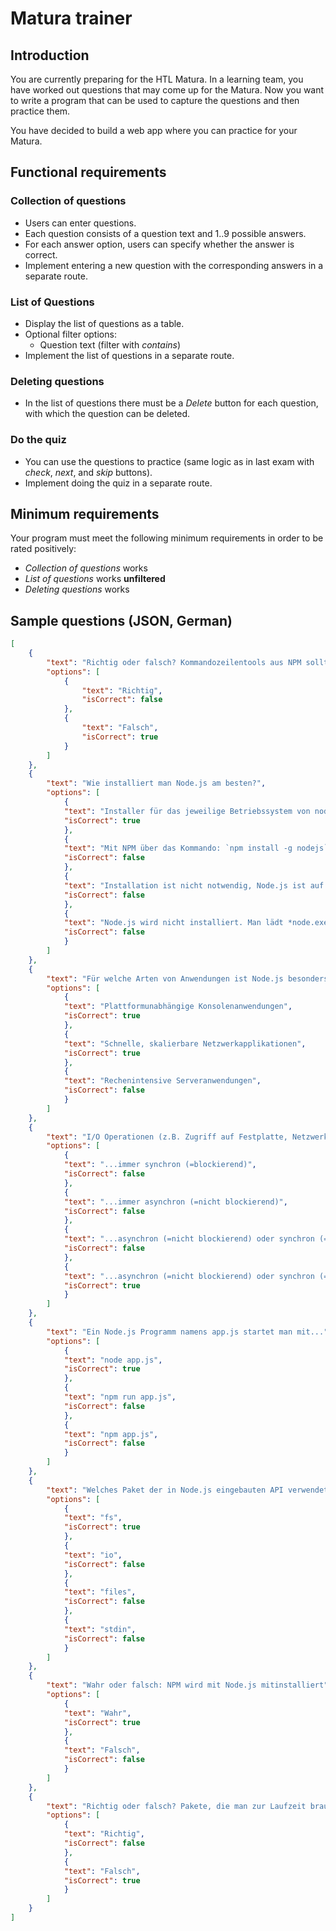 # Matura trainer

## Introduction

You are currently preparing for the HTL Matura. In a learning team, you have worked out questions that may come up for the Matura. Now you want to write a program that can be used to capture the questions and then practice them.

You have decided to build a web app where you can practice for your Matura.

## Functional requirements

### Collection of questions

* Users can enter questions.
* Each question consists of a question text and 1..9 possible answers.
* For each answer option, users can specify whether the answer is correct.
* Implement entering a new question with the corresponding answers in a separate route.

### List of Questions

* Display the list of questions as a table.
* Optional filter options:
  * Question text (filter with *contains*)
* Implement the list of questions in a separate route.

### Deleting questions

* In the list of questions there must be a *Delete* button for each question, with which the question can be deleted.

### Do the quiz

* You can use the questions to practice (same logic as in last exam with *check*, *next*, and *skip* buttons).
* Implement doing the quiz in a separate route.

## Minimum requirements

Your program must meet the following minimum requirements in order to be rated positively:

* *Collection of questions* works
* *List of questions* works **unfiltered**
* *Deleting questions* works

## Sample questions (JSON, German)

```json
[
    {
        "text": "Richtig oder falsch? Kommandozeilentools aus NPM sollte man immer global (d.h. mit npm install ... --global) installieren.",
        "options": [
            {
                "text": "Richtig",
                "isCorrect": false
            },
            {
                "text": "Falsch",
                "isCorrect": true
            }
        ]
    },
    {
        "text": "Wie installiert man Node.js am besten?",
        "options": [
            {
            "text": "Installer für das jeweilige Betriebssystem von nodejs.org herunterladen und ausführen.",
            "isCorrect": true
            },
            {
            "text": "Mit NPM über das Kommando: `npm install -g nodejs`",
            "isCorrect": false
            },
            {
            "text": "Installation ist nicht notwendig, Node.js ist auf praktisch jedem Windows- und Linux-System vorinstalliert.",
            "isCorrect": false
            },
            {
            "text": "Node.js wird nicht installiert. Man lädt *node.exe* herunter und kopiert es die Datei in einen beliebigen Ordner.",
            "isCorrect": false
            }
        ]
    },
    {
        "text": "Für welche Arten von Anwendungen ist Node.js besonders gut geeignet?",
        "options": [
            {
            "text": "Plattformunabhängige Konsolenanwendungen",
            "isCorrect": true
            },
            {
            "text": "Schnelle, skalierbare Netzwerkapplikationen",
            "isCorrect": true
            },
            {
            "text": "Rechenintensive Serveranwendungen",
            "isCorrect": false
            }
        ]
    },
    {
        "text": "I/O Operationen (z.B. Zugriff auf Festplatte, Netzwerk) in Node.js sind...",
        "options": [
            {
            "text": "...immer synchron (=blockierend)",
            "isCorrect": false
            },
            {
            "text": "...immer asynchron (=nicht blockierend)",
            "isCorrect": false
            },
            {
            "text": "...asynchron (=nicht blockierend) oder synchron (=blockierend). Wenn beide Varianten angeboten werden, ist synchron im Zweifelsfall zu bevorzugen.",
            "isCorrect": false
            },
            {
            "text": "...asynchron (=nicht blockierend) oder synchron (=blockierend). Wenn beide Varianten angeboten werden, ist asynchron im Zweifelsfall zu bevorzugen.",
            "isCorrect": true
            }
        ]
    },
    {
        "text": "Ein Node.js Programm namens app.js startet man mit...",
        "options": [
            {
            "text": "node app.js",
            "isCorrect": true
            },
            {
            "text": "npm run app.js",
            "isCorrect": false
            },
            {
            "text": "npm app.js",
            "isCorrect": false
            }
        ]
    },
    {
        "text": "Welches Paket der in Node.js eingebauten API verwendet man, um mit Dateien zu arbeiten?",
        "options": [
            {
            "text": "fs",
            "isCorrect": true
            },
            {
            "text": "io",
            "isCorrect": false
            },
            {
            "text": "files",
            "isCorrect": false
            },
            {
            "text": "stdin",
            "isCorrect": false
            }
        ]
    },
    {
        "text": "Wahr oder falsch: NPM wird mit Node.js mitinstalliert",
        "options": [
            {
            "text": "Wahr",
            "isCorrect": true
            },
            {
            "text": "Falsch",
            "isCorrect": false
            }
        ]
    },
    {
        "text": "Richtig oder falsch? Pakete, die man zur Laufzeit braucht (z.B. jQuery), installiert man mit `npm install`. Bei Paketen, die man zur Entwicklungszeit braucht (z.B. TypeScript Compiler), muss man die Option --global hinzufügen.",
        "options": [
            {
            "text": "Richtig",
            "isCorrect": false
            },
            {
            "text": "Falsch",
            "isCorrect": true
            }
        ]
    }
]
```
